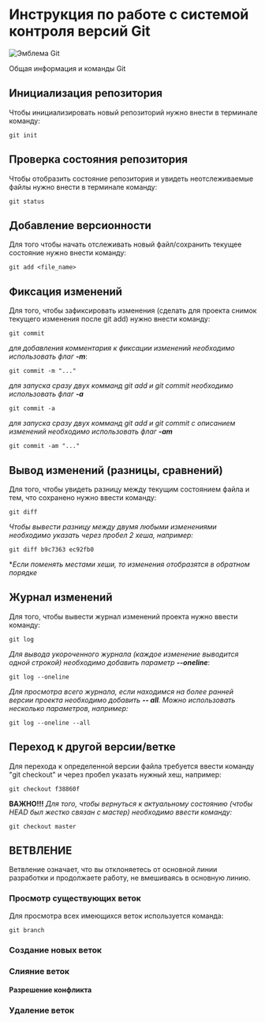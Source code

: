 # **Инструкция по работе с системой контроля версий Git**

![Эмблема Git](git.png)

Общая информация и команды Git

## Инициализация репозитория

Чтобы инициализировать новый репозиторий нужно внести в терминале команду:

    git init

## Проверка состояния репозитория

Чтобы отобразить состояние репозитория и увидеть неотслеживаемые файлы нужно внести в терминале команду:

    git status

## Добавление версионности

Для того чтобы начать отслеживать новый файл/сохранить текущее состояние нужно внести команду:

    git add <file_name>

## Фиксация изменений 

Для того, чтобы зафиксировать изменения (сделать для проекта снимок текущего изменения после git add) нужно внести команду:

    git commit

*для добавления комментария к фиксации изменений необходимо использовать флаг **-m***:


    git commit -m "..."

*для запуска сразу двух комманд git add и git commit необходимо использовать флаг **-a***

    git commit -a

*для запуска сразу двух комманд git add и git commit с описанием изменений необходимо использовать флаг **-am***

    git commit -am "..."

## Вывод изменений (разницы, сравнений)

 Для того, чтобы увидеть разницу между текущим состоянием файла и тем, что сохранено нужно ввести команду:
 
    git diff

*Чтобы вывести разницу между двумя любыми изменениями необходимо указать через пробел 2 хеша, например:*

    git diff b9c7363 ec92fb0

**Если поменять местами хеши, то изменения отобразятся в обратном порядке*

## Журнал изменений

Для того, чтобы вывести журнал изменений проекта нужно ввести команду:

    git log

*Для вывода укороченного журнала (каждое изменение выводится одной строкой) необходимо добавить параметр **--oneline***:

    git log --oneline

*Для просмотра всего журнала, если находимся на более ранней версии проекта необходимо добавить **-- all**. Можно использовать несколько параметров, например:*

    git log --oneline --all

## Переход к другой версии/ветке

Для перехода к определенной версии файла требуется ввести команду "git checkout" и через пробел указать нужный хеш, например:

    git checkout f38860f

**ВАЖНО!!!** *Для того, чтобы вернуться к актуальному состоянию (чтобы HEAD был жестко связан с мастер) необходимо ввести команду:*

    git checkout master

## **ВЕТВЛЕНИЕ**

Ветвление означает, что вы отклоняетесь от основной линии разработки и продолжаете работу, не вмешиваясь в основную линию.

### Просмотр существующих веток

Для просмотра всех имеющихся веток используется команда:

    git branch

### Создание новых веток

### Слияние веток

#### Разрешение конфликта

### Удаление веток